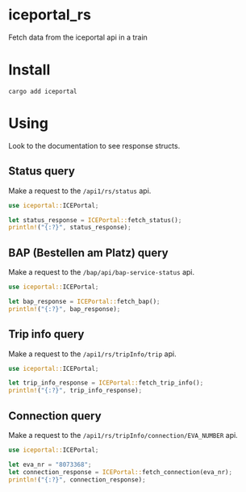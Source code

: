 # iceportal_rs

Fetch data from the iceportal api in a train

# Install
`cargo add iceportal`

# Using

Look to the documentation to see response structs.

## Status query
Make a request to the `/api1/rs/status` api.
```rust
use iceportal::ICEPortal;

let status_response = ICEPortal::fetch_status();
println!("{:?}", status_response);
```

## BAP (Bestellen am Platz) query
Make a request to the `/bap/api/bap-service-status` api.
```rust
use iceportal::ICEPortal;

let bap_response = ICEPortal::fetch_bap();
println!("{:?}", bap_response);
```

## Trip info query
Make a request to the `/api1/rs/tripInfo/trip` api.
```rust
use iceportal::ICEPortal;

let trip_info_response = ICEPortal::fetch_trip_info();
println!("{:?}", trip_info_response);
```

## Connection query
Make a request to the `/api1/rs/tripInfo/connection/EVA_NUMBER` api.
```rust
use iceportal::ICEPortal;

let eva_nr = "8073368";
let connection_response = ICEPortal::fetch_connection(eva_nr);
println!("{:?}", connection_response);
```